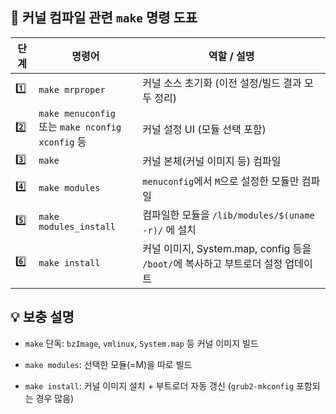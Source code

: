 ## 🧩 커널 컴파일 관련 `make` 명령 도표

|단계|명령어|역할 / 설명|
|---|---|---|
|1️⃣|`make mrproper`|커널 소스 초기화 (이전 설정/빌드 결과 모두 정리)|
|2️⃣|`make menuconfig`  <br>또는 `make nconfig` `xconfig` 등|커널 설정 UI (모듈 선택 포함)|
|3️⃣|`make`|커널 본체(커널 이미지 등) 컴파일|
|4️⃣|`make modules`|`menuconfig`에서 `M`으로 설정한 모듈만 컴파일|
|5️⃣|`make modules_install`|컴파일한 모듈을 `/lib/modules/$(uname -r)/` 에 설치|
|6️⃣|`make install`|커널 이미지, System.map, config 등을 `/boot/`에 복사하고 부트로더 설정 업데이트|
## 💡 보충 설명

- `make` 단독: `bzImage`, `vmlinux`, `System.map` 등 커널 이미지 빌드
    
- `make modules`: 선택한 모듈(=M)을 따로 빌드
    
- `make install`: 커널 이미지 설치 + 부트로더 자동 갱신 (`grub2-mkconfig` 포함되는 경우 많음)